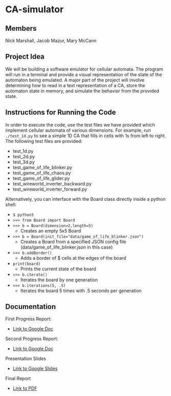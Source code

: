 # CA-simulator

## Members
Nick Marshall, Jacob Mazur, Mary McCann

## Project Idea
We will be building a software emulator for cellular automata. The program will run in a terminal and provide a visual representation of the state of the automaton being emulated. A major part of the project will involve determining how to read in a text representation of a CA, store the automaton state in memory, and simulate the behavior from the provided state.

## Instructions for Running the Code
In order to execute the code, use the test files we have provided which implement cellular automata of various dimensions. For example, run ```./test_1d.py``` to see a simple 1D CA that fills in cells with 1s from left to right. The following test files are provided:
- test_1d.py
- test_2d.py
- test_3d.py
- test_game_of_life_blinker.py 
- test_game_of_life_chaos.py
- test_game_of_life_glider.py
- test_wireworld_inverter_backward.py
- test_wireworld_inverter_forward.py

Alternatively, you can interface with the Board class directly inside a python shell:
- ```$ python3```
- ```>>> from Board import Board```
- ```>>> b = Board(dimension=2,length=5)```
  - Creates an empty 5x5 Board
- ```>>> b = Board(init_file="data/game_of_life_blinker.json")```
  - Creates a Board from a specified JSON config file (data/game_of_life_blinker.json in this case)
- ```>>> b.addBorder()```
  - Adds a border of $ cells at the edges of the board
- ```print(board)```
  - Prints the current state of the board
- ```>>> b.iterate()```
  - Iterates the board by one generation
- ```>>> b.iterations(5, .5)```
  - Iterates the board 5 times with .5 seconds per generation
## Documentation
First Progress Report:
- [Link to Google Doc](https://docs.google.com/document/d/1y39QktQpo54GqGPqDYo-eAqYU1BLYIeka3R_D4U9WtE/edit?usp=sharing)

Second Progress Report:
- [Link to Google Doc](https://docs.google.com/document/d/1_EfxgBAqRC_GcodutS2VJ86j_b47td_2m0iGsq_8L4I/edit?usp=sharing)

Presentation Slides
- [Link to Google Slides](https://docs.google.com/presentation/d/1oNxd8QKMqQlQdnTD0Dkyd0wEhAuaZhLaGBBZFpyPTvA/edit?usp=sharing)

Final Report 
- [Link to PDF]()
